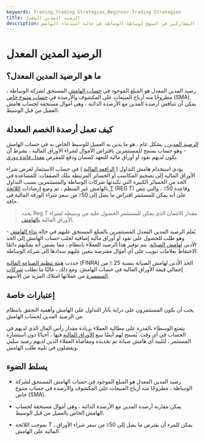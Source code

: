 ```yaml
---
keywords: Trading,Trading Strategies,Beginner Trading Strategies
title: الرصيد المدين المعدل
description: يُظهر رصيد المدين المعدل ما يدين به أحد المشاركين في السوق لوساطة الوساطة في حالة استدعاء الهامش.
---
```


# الرصيد المدين المعدل
## ما هو الرصيد المدين المعدل؟

رصيد المدين المعدل هو المبلغ الموجود في [حساب الهامش](/marginaccount) المستحق لشركة الوساطة ، مطروحًا منه أرباح المبيعات على المكشوف والأرصدة في [حساب متنوع خاص](/specialmemorandumaccount) (SMA). يمكن أن تتناقض أرصدة المدين مع الأرصدة الدائنة ، وهي أموال مستحقة لحساب هامش العميل من قبل الوسيط.

## كيف تعمل أرصدة الخصم المعدلة

[الرصيد المدين ،](/debitbalance) بشكل عام ، هو ما يدين به العميل للوسيط الخاص به في حساب الهامش - وهو حساب يسمح للمستثمرين باقتراض الأموال لشراء الأوراق المالية ، بشرط أن يكون لديهم نقود أو أوراق مالية للتعهد كضمان ودفع للمقرض [معدل فائدة دوري](/periodic_interest_rate).

يؤدي استخدام هامش التداول ( [الرافعة المالية](/leverage) ) في حساب الاستثمار لغرض شراء الأوراق المالية إلى تضخيم المكاسب أو الخسائر المرتبطة بتلك الصفقات. للمساعدة في الحد من الخسائر الكبيرة التي تكبدتها شركات الوساطة والمستثمرين بسبب التداول بالهامش غير المنظم ، تم وضع إرشادات [اللائحة T](/regulationt) (REG T) وقاعدة 50٪ ، والتي تنص على أنه يمكن للمستثمر اقتراض ما يصل إلى 50٪ من سعر شراء الورقة المالية في حافة.

> يحدد Reg T مقدار الائتمان الذي يمكن للمستثمر الحصول عليه من وسيطه لشراء الأوراق المالية [بالهامش](/buying-on-margin).

>

يُعلم الرصيد المدين المعدل المستثمرين بالمبلغ المستحق عليهم في حالة [نداء الهامش](/margincall) - وهو طلب للحصول على نقود أو أوراق مالية إضافية لجلب حساب الهامش إلى الحد الأدنى [لهامش الصيانة](/maintenancemargin). يتم توفير هذا الرصيد للعملاء بانتظام ، مما يضمن أنه يمكنهم دائمًا الاحتفاظ بعلامات تبويب على أي أموال مقترضة يتعين عليهم سدادها إلى شركة الوساطة.

حددت [هيئة تنظيم الصناعة المالية](/finra) (FINRA) الحد الأدنى لهامش الصيانة بنسبة 25 ٪ من إجمالي قيمة الأوراق المالية في حساب الهامش. ومع ذلك ، غالبًا ما تطلب [شركات السمسرة](/brokerage-company) من عملائها امتلاك المزيد من الأسهم.

## إعتبارات خاصة

يجب أن يكون المستثمرون على دراية بآثار التداول على الهامش وأهمية التحقق بانتظام من الرصيد المدين لحساب الهامش.

يتمتع الوسطاء بالقدرة على مطالبة العملاء بزيادة مقدار رأس المال الذي لديهم في الحساب في أي وقت. يُسمح لهم أيضًا ببيع [الأوراق المالية](/security) فيها ، أحيانًا دون استشارة المستثمر ، لتلبية أي هامش صيانة تم تحديده ومقاضاة العملاء الذين لديهم رصيد سلبي ويفشلون في تلبية طلب الهامش.

## يسلط الضوء

- رصيد المدين المعدل هو المبلغ الموجود في حساب الهامش المستحق لشركة الوساطة ، مطروحًا منه أرباح المبيعات على المكشوف والأرصدة في حساب متنوع خاص (SMA).

- يمكن مقارنة أرصدة المدين مع الأرصدة الدائنة ، وهي أموال مستحقة لحساب الهامش الخاص بالعميل من قبل الوسيط.

- بموجب اللائحة T ، يمكن للمرء أن يقترض ما يصل إلى 50٪ من سعر شراء الأوراق المالية على الهامش.

